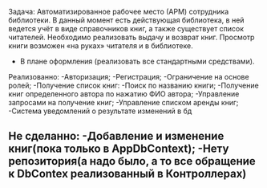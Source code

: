 Задача:
Автоматизированное рабочее место (АРМ) сотрудника библиотеки.
В данный момент есть действующая библиотека, в ней ведется учёт в
виде справочников книг, а также существует список читателей.
Необходимо реализовать выдачу и возврат книг. Просмотр книги
возможен «на руках» читателя и в библиотеке.
* В плане оформления (реализовать все стандартными средствами).


Реализованно:
-Авторизация;
-Регистрация;
-Ограничение на основе ролей;
-Получение список книг:
  -Поиск по названию книги;
  -Получение книг определенного автора по нажатию ФИО автора;
-Управление запросами на получение книг;
-Управление списком аренды книг;
-Система уведомлений о результате изменений в бд

Не сделанно:
-Добавление и изменение книг(пока только в AppDbContext);
-Нету репозитория(а надо было, а то все обращение к DbContex реализованный в Контроллерах)
-

